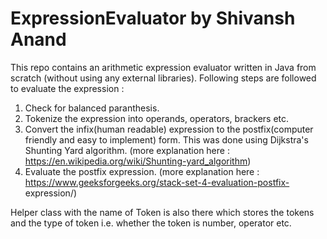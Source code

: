 # ExpressionEvaluator by Shivansh Anand
This repo contains an arithmetic expression evaluator written in Java from scratch (without using any external libraries).
Following steps are followed to evaluate the expression :
  1. Check for balanced paranthesis.
  2. Tokenize the expression into operands, operators, brackers etc.
  3. Convert the infix(human readable) expression to the postfix(computer friendly and easy to implement) form. This was done        using Dijkstra's Shunting Yard algorithm. (more explanation here : https://en.wikipedia.org/wiki/Shunting-yard_algorithm)
  4. Evaluate the postfix expression. (more explanation here : https://www.geeksforgeeks.org/stack-set-4-evaluation-postfix-        expression/)
  
Helper class with the name of Token is also there which stores the tokens and the type of token i.e. whether the token is number, operator etc.
  
